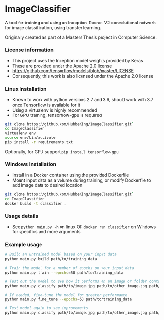 # ImageClassifier

A tool for training and using an Inception-Resnet-V2 convolutional network for image classification, using transfer learning.

Originally created as part of a Masters Thesis project in Computer Science.

### License information

* This project uses the Inception model weights provided by Keras
* These are provided under the Apache 2.0 license
* https://github.com/tensorflow/models/blob/master/LICENSE
* Consequently, this work is also licensed under the Apache 2.0 license

### Linux Installation

* Known to work with python versions 2.7 and 3.6, should work with 3.7 once Tensorflow is available for it
* Using a virtualenv is highly recommended
* For GPU training, tensorflow-gpu is required

```sh
git clone https://github.com/HubbeKing/ImageClassifier.git`
cd ImageClassifier
virtualenv env
source env/bin/activate
pip install -r requirements.txt
```
Optionally, for GPU support `pip install tensorflow-gpu`

### Windows Installation

* Install in a Docker container using the provided Dockerfile
* Mount input data as a volume during training, or modify Dockerfile to add image data to desired location

```sh
git clone https://github.com/HubbeKing/ImageClassifier.git`
cd ImageClassifier
docker build -t classifier .
```

### Usage details

* See `python main.py -h` on linux OR `docker run classifier` on Windows for specifics and more arguments

### Example usage
```sh
# Build an untrained model based on your input data
python main.py build path/to/training_data

# Train the model for a number of epochs on your input data
python main.py train --epochs=50 path/to/training_data

# Test out the model to see how it performs on an image or folder containing images
python main.py classify path/to/image.jpg path/to/other_image.jpg path/to/folder_of_images

# If needed, fine-tune the model for greater performance
python main.py fine_tune --epochs=50 path/to/training_data

# Test model again to see improvements
python main.py classify path/to/image.jpg path/to/other_image.jpg path/to/folder_of_images
```
